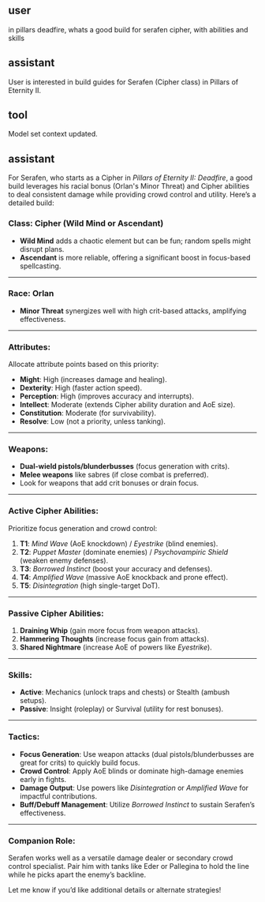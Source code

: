 ## user
in pillars deadfire, whats a good build for serafen cipher, with abilities and skills
## assistant

User is interested in build guides for Serafen (Cipher class) in Pillars of Eternity II.
## tool
Model set context updated.
## assistant
For Serafen, who starts as a Cipher in *Pillars of Eternity II: Deadfire*, a good build leverages his racial bonus (Orlan's Minor Threat) and Cipher abilities to deal consistent damage while providing crowd control and utility. Here’s a detailed build:

### **Class**: Cipher (Wild Mind or Ascendant)
- **Wild Mind** adds a chaotic element but can be fun; random spells might disrupt plans.
- **Ascendant** is more reliable, offering a significant boost in focus-based spellcasting.

---

### **Race**: Orlan
- **Minor Threat** synergizes well with high crit-based attacks, amplifying effectiveness.

---

### **Attributes**:
Allocate attribute points based on this priority:
- **Might**: High (increases damage and healing).
- **Dexterity**: High (faster action speed).
- **Perception**: High (improves accuracy and interrupts).
- **Intellect**: Moderate (extends Cipher ability duration and AoE size).
- **Constitution**: Moderate (for survivability).
- **Resolve**: Low (not a priority, unless tanking).

---

### **Weapons**:
- **Dual-wield pistols/blunderbusses** (focus generation with crits).
- **Melee weapons** like sabres (if close combat is preferred).
- Look for weapons that add crit bonuses or drain focus.

---

### **Active Cipher Abilities**:
Prioritize focus generation and crowd control:
1. **T1**: *Mind Wave* (AoE knockdown) / *Eyestrike* (blind enemies).
2. **T2**: *Puppet Master* (dominate enemies) / *Psychovampiric Shield* (weaken enemy defenses).
3. **T3**: *Borrowed Instinct* (boost your accuracy and defenses).
4. **T4**: *Amplified Wave* (massive AoE knockback and prone effect).
5. **T5**: *Disintegration* (high single-target DoT).

---

### **Passive Cipher Abilities**:
1. **Draining Whip** (gain more focus from weapon attacks).
2. **Hammering Thoughts** (increase focus gain from attacks).
3. **Shared Nightmare** (increase AoE of powers like *Eyestrike*).

---

### **Skills**:
- **Active**: Mechanics (unlock traps and chests) or Stealth (ambush setups).
- **Passive**: Insight (roleplay) or Survival (utility for rest bonuses).

---

### **Tactics**:
- **Focus Generation**: Use weapon attacks (dual pistols/blunderbusses are great for crits) to quickly build focus.
- **Crowd Control**: Apply AoE blinds or dominate high-damage enemies early in fights.
- **Damage Output**: Use powers like *Disintegration* or *Amplified Wave* for impactful contributions.
- **Buff/Debuff Management**: Utilize *Borrowed Instinct* to sustain Serafen’s effectiveness.

---

### **Companion Role**:
Serafen works well as a versatile damage dealer or secondary crowd control specialist. Pair him with tanks like Eder or Pallegina to hold the line while he picks apart the enemy’s backline. 

Let me know if you’d like additional details or alternate strategies!